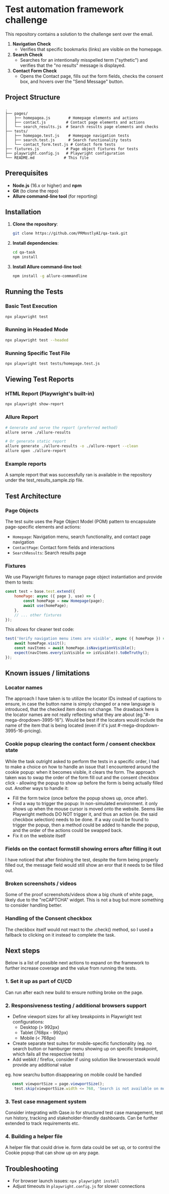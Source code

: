 # Test automation framework challenge
This repository contains a solution to the challenge sent over the email.

1. **Navigation Check**  
   - Verifies that specific bookmarks (links) are visible on the homepage.
2. **Search Check**  
   - Searches for an intentionally misspelled term ("sythetic") and verifies that the "no results" message is displayed.
3. **Contact Form Check**  
   - Opens the Contact page, fills out the form fields, checks the consent box, and hovers over the "Send Message" button.

## Project Structure

```
.
├── pages/
│   ├── homepagea.js        # Homepage elements and actions
│   ├── contact.js         # Contact page elements and actions
│   └── search_results.js  # Search results page elements and checks
├── tests/
│   ├── homepage.test.js    # Homepage navigation tests
│   ├── search.test.js      # Search functionality tests
│   └── contact_form.test.js # Contact form tests
├── fixtures.js            # Page object fixtures for tests
├── playwright.config.js   # Playwright configuration
└── README.md             # This file
```

## Prerequisites

- **Node.js** (16.x or higher) and **npm**
- **Git** (to clone the repo)
- **Allure command-line tool** (for reporting)

## Installation

1. **Clone the repository**:
   ```bash
   git clone https://github.com/PRMostlyAI/qa-task.git
   ```

2. **Install dependencies**:
   ```bash
   cd qa-task
   npm install
   ```

3. **Install Allure command-line tool**:
   ```bash
   npm install -g allure-commandline
   ```

## Running the Tests

### Basic Test Execution
```bash
npx playwright test
```

### Running in Headed Mode
```bash
npx playwright test --headed
```

### Running Specific Test File
```bash
npx playwright test tests/homepage.test.js
```

## Viewing Test Reports

### HTML Report (Playwright's built-in)
```bash
npx playwright show-report
```

### Allure Report
```bash
# Generate and serve the report (preferred method)
allure serve ./allure-results

# Or generate static report
allure generate ./allure-results -o ./allure-report --clean
allure open ./allure-report
```

### Example reports
A sample report that was successfully ran is available in the repository under the test_results_sample.zip file.

## Test Architecture

### Page Objects
The test suite uses the Page Object Model (POM) pattern to encapsulate page-specific elements and actions:
- `Homepage`: Navigation menu, search functionality, and contact page navigation
- `ContactPage`: Contact form fields and interactions
- `SearchResults`: Search results page

### Fixtures
We use Playwright fixtures to manage page object instantiation and provide them to tests:
```javascript
const test = base.test.extend({
    homePage: async ({ page }, use) => {
        const homePage = new Homepage(page);
        await use(homePage);
    },
    // ... other fixtures
});
```

This allows for cleaner test code:
```javascript
test('Verify navigation menu items are visible', async ({ homePage }) => {
    await homePage.visit();
    const navItems = await homePage.isNavigationVisible();
    expect(navItems.every(isVisible => isVisible)).toBeTruthy();
});
```

## Known issues / limitations

### Locator names
The approach I have taken is to utilize the locator IDs instead of captions to ensure, in case the button name is simply changed or a new language is introduced, that the checked item does not change. 
The drawback here is the locator names are not really reflecting what they are about (eg."#-mega-dropdown-3995-16"). Would be best if the locators would include the name of the item that is being located (even if it's just #-mega-dropdown-3995-16-pricing).

### Cookie popup clearing the contact form / consent checkbox state
While the task outright asked to perform the tests in a specific order, I had to make a choice on how to handle an issue that I encountered around the cookie popup: when it becomes visible, it clears the form.
The approach taken was to swap the order of the form fill out and the consent checkbox click - allowing the popup to show up before the form is being actually filled out.
Another ways to handle it:
- Fill the form twice (once before the popup shows up, once after).
- Find a way to trigger the popup: In non-simulated environment. it only shows up when the mouse cursor is moved onto the website. Seems like Playwright methods DO NOT trigger it, and thus an action (ie. the said checkbox selection) needs to be done. If a way could be found to trigger the popup, then a method could be added to handle the popup, and the order of the actions could be swapped back.
- Fix it on the webiste itself

### Fields on the contact formstill showing errors after filling it out
I have noticed that after finishing the test, despite the form being properly filled out, the message field would still show an eror that it needs to be filled out.

### Broken screenshots / videos
Some of the proof screenshots/videos show a big chunk of white page, likely due to the "reCAPTCHA" widget. This is not a bug but more something to consider handling better.

### Handling of the Consent checkbox
The checkbox itself would not react to the .check() method, so I used a fallback to clicking on it instead to complete the task. 


## Next steps

Below is a list of possible next actions to expand on the framework to further increase coverage and the value from running the tests.

### 1. Set it up as part of CI/CD
Can run after each new build to ensure nothing broke on the page.

### 2. Responsiveness testing / additional browsers support
- Define viewport sizes for all key breakpoints in Playwright test configurations:
  - Desktop (> 992px)
  - Tablet (768px - 992px)
  - Mobile (< 768px)
- Create separate test suites for mobile-specific functionality (eg. no search button or hamburger menu showing up on specific breakpoint, which fails all the respective tests)
- Add webkit / firefox, consider if using solution like brwoserstack would provide any additional value

eg. how searchu button disappearing on mobile could be handled

```javascript
   const viewportSize = page.viewportSize();
    test.skip(viewportSize.width <= 768, 'Search is not available on mobile views');
```

### 3. Test case mnagement system
Consider integrating with Qase.io for structured test case management, test run history, tracking and stakeholder-friendly dashboards. Can be further extended to track requirements etc.

### 4. Building a helper file
A helper file that could drive ie. form data could be set up, or to control the Cookie popup that can show up on any page.

## Troubleshooting

- For browser launch issues: `npx playwright install`
- Adjust timeouts in `playwright.config.js` for slower connections
